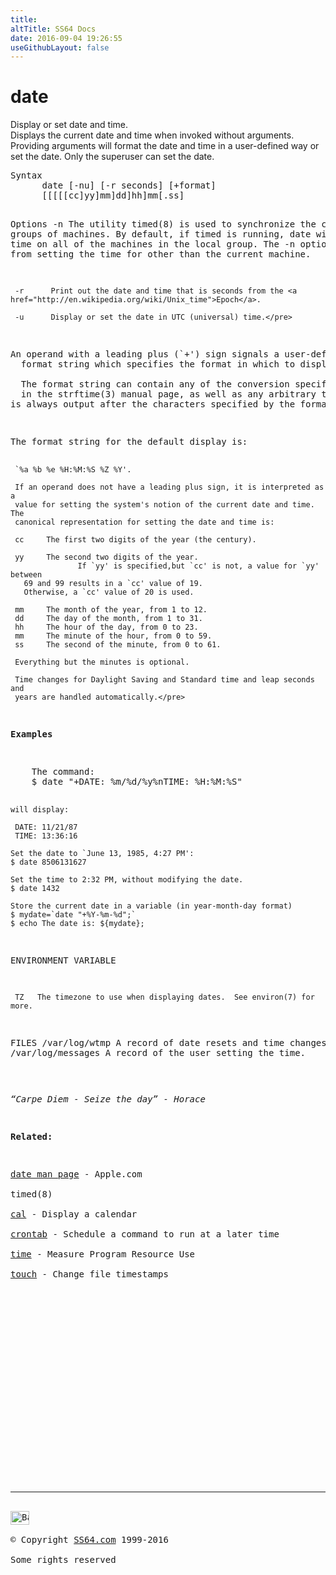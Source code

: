 ```yaml
---
title:
altTitle: SS64 Docs
date: 2016-09-04 19:26:55
useGithubLayout: false
---
```

<!-- #BeginLibraryItem "/Library/head_osx.lbi" --><!-- #EndLibraryItem --><h1>date</h1> 
<p>Display or set date and time. <br>
  Displays the current date and time when invoked without arguments. Providing 
  arguments will format the date and time in a user-defined way or set the date. 
Only the superuser can set the date. </p>
<pre>Syntax
      date [-nu] [-r seconds] [+format]
      [[[[[cc]yy]mm]dd]hh]mm[.ss]

Options
      -n     The utility timed(8) is used to synchronize the clocks on groups
             of machines.  By default, if timed is running, date will set the
             time on all of the machines in the local group.  The -n option
             stops date from setting the time for other than the current
             machine.

     -r      Print out the date and time that is seconds from the <a href="http://en.wikipedia.org/wiki/Unix_time">Epoch</a>.

     -u      Display or set the date in UTC (universal) time.</pre>
<p>An operand with a leading plus (`+') sign signals a user-defined 
  format string which specifies the format in which to display the date and time.<br>
  The format string can contain any of the conversion specifications described 
  in the strftime(3) manual page, as well as any arbitrary text. A <i>newline</i> character 
is always output after the characters specified by the format string.</p>
<pre>The format string for the default display is:

     `%a %b %e %H:%M:%S %Z %Y'.

     If an operand does not have a leading plus sign, it is interpreted as a
     value for setting the system's notion of the current date and time.  The
     canonical representation for setting the date and time is:

     cc     The first two digits of the year (the century).

     yy     The second two digits of the year.
                   If `yy' is specified,but `cc' is not, a value for `yy' between 
       69 and 99 results in a `cc' value of 19.
       Otherwise, a `cc' value of 20 is used.

     mm     The month of the year, from 1 to 12.
     dd     The day of the month, from 1 to 31.
     hh     The hour of the day, from 0 to 23.
     mm     The minute of the hour, from 0 to 59.
     ss     The second of the minute, from 0 to 61.

     Everything but the minutes is optional.

     Time changes for Daylight Saving and Standard time and leap seconds and
     years are handled automatically.</pre>
<p><b>Examples</b></p>
<pre>    The command:
    $ date "+DATE: %m/%d/%y%nTIME: %H:%M:%S"

    will display:

     DATE: 11/21/87
     TIME: 13:36:16

    Set the date to `June 13, 1985, 4:27 PM':
    $ date 8506131627

    Set the time to 2:32 PM, without modifying the date.
    $ date 1432

    Store the current date in a variable (in year-month-day format)
    $ mydate=`date "+%Y-%m-%d";`
    $ echo The date is: ${mydate};

ENVIRONMENT VARIABLE

     TZ   The timezone to use when displaying dates.  See environ(7) for more.

FILES
     /var/log/wtmp  A record of date resets and time changes.
     /var/log/messages  A record of the user setting the time.</pre>
<p class="quote"><i>“Carpe Diem - Seize the day” - Horace </i></p>
<p><b>Related:</b></p>
<p><a href="https://developer.apple.com/legacy/library/documentation/Darwin/Reference/ManPages/man1/date.1.html">date man page</a> - Apple.com<br>
timed(8) <br>
<a href="cal.html">cal</a> - Display a calendar<br>
<a href="crontab.html">crontab</a> - Schedule a command to run at a later time<br>
<a href="time.html">time</a> - Measure Program Resource Use <br>
<a href="touch.html">touch</a> - Change file timestamps </p><!-- #BeginLibraryItem "/Library/foot_osx.lbi" --><p>
<!-- OSX300 -->
<ins class="adsbygoogle" style="display:inline-block;width:300px;height:250px" data-ad-client="ca-pub-6140977852749469" data-ad-slot="1823340303"></ins>
<script>
(adsbygoogle = window.adsbygoogle || []).push({});
</script></p>
<hr>
<div id="bl" class="footer"><a href="date.html#"><img src="../images/top.png" width="30" height="22" alt="Back to the Top"></a></div>
<div id="br" class="footer, tagline">© Copyright <a href="http://ss64.com/">SS64.com</a> 1999-2016<br>
Some rights reserved</div><!-- #EndLibraryItem -->
